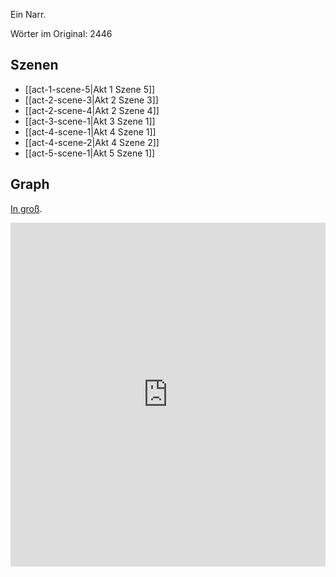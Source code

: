 Ein Narr.

Wörter im Original: 2446

## Szenen
- [[act-1-scene-5|Akt 1 Szene 5]]
- [[act-2-scene-3|Akt 2 Szene 3]]
- [[act-2-scene-4|Akt 2 Szene 4]]
- [[act-3-scene-1|Akt 3 Szene 1]]
- [[act-4-scene-1|Akt 4 Szene 1]]
- [[act-4-scene-2|Akt 4 Szene 2]]
- [[act-5-scene-1|Akt 5 Szene 1]]

## Graph
[In groß](https://catchears.github.io/was-ihr-wollt-graphs/characters/Narr-dark).
<iframe src="https://catchears.github.io/was-ihr-wollt-graphs/characters/Narr-dark" width=100% height=550 style="border: 0;"></iframe>